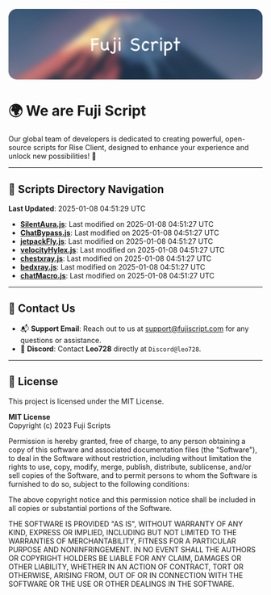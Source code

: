 ![Banner](.github/b.webp)

# 🌍 **We are Fuji Script**

Our global team of developers is dedicated to creating powerful, open-source scripts for Rise Client, designed to enhance your experience and unlock new possibilities! 🌟

---
<!-- SCRIPTS_NAVIGATION_START -->
## 📂 **Scripts Directory Navigation**

**Last Updated**: 2025-01-08 04:51:29 UTC

- **[SilentAura.js](scripts/SilentAura.js)**: Last modified on 2025-01-08 04:51:27 UTC
- **[ChatBypass.js](scripts/ChatBypass.js)**: Last modified on 2025-01-08 04:51:27 UTC
- **[jetpackFly.js](scripts/jetpackFly.js)**: Last modified on 2025-01-08 04:51:27 UTC
- **[velocityHylex.js](scripts/velocityHylex.js)**: Last modified on 2025-01-08 04:51:27 UTC
- **[chestxray.js](scripts/chestxray.js)**: Last modified on 2025-01-08 04:51:27 UTC
- **[bedxray.js](scripts/bedxray.js)**: Last modified on 2025-01-08 04:51:27 UTC
- **[chatMacro.js](scripts/chatMacro.js)**: Last modified on 2025-01-08 04:51:27 UTC

<!-- SCRIPTS_NAVIGATION_END -->

---

## 💬 **Contact Us**  
- 📬 **Support Email**: Reach out to us at [support@fujiscript.com](mailto:support@fujiscript.com) for any questions or assistance.  
- 💬 **Discord**: Contact **Leo728** directly at `Discord@leo728`.

---

## 📜 **License**

This project is licensed under the MIT License.  

**MIT License**  
Copyright (c) 2023 Fuji Scripts  

Permission is hereby granted, free of charge, to any person obtaining a copy of this software and associated documentation files (the "Software"), to deal in the Software without restriction, including without limitation the rights to use, copy, modify, merge, publish, distribute, sublicense, and/or sell copies of the Software, and to permit persons to whom the Software is furnished to do so, subject to the following conditions:  

The above copyright notice and this permission notice shall be included in all copies or substantial portions of the Software.  

THE SOFTWARE IS PROVIDED "AS IS", WITHOUT WARRANTY OF ANY KIND, EXPRESS OR IMPLIED, INCLUDING BUT NOT LIMITED TO THE WARRANTIES OF MERCHANTABILITY, FITNESS FOR A PARTICULAR PURPOSE AND NONINFRINGEMENT. IN NO EVENT SHALL THE AUTHORS OR COPYRIGHT HOLDERS BE LIABLE FOR ANY CLAIM, DAMAGES OR OTHER LIABILITY, WHETHER IN AN ACTION OF CONTRACT, TORT OR OTHERWISE, ARISING FROM, OUT OF OR IN CONNECTION WITH THE SOFTWARE OR THE USE OR OTHER DEALINGS IN THE SOFTWARE.  
